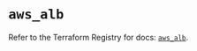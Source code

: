 # `aws_alb`

Refer to the Terraform Registry for docs: [`aws_alb`](https://registry.terraform.io/providers/hashicorp/aws/5.51.1/docs/resources/alb).
